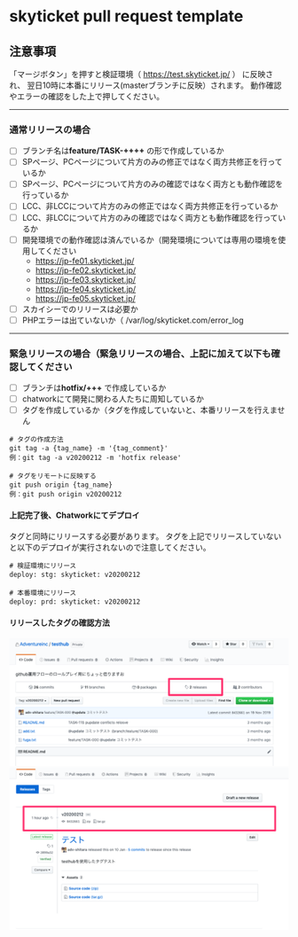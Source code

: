 # skyticket pull request template

## 注意事項
「マージボタン」を押すと検証環境（ https://test.skyticket.jp/ ） に反映され、
翌日10時に本番にリリース(masterブランチに反映）されます。
動作確認やエラーの確認をした上で押してください。

------------------------------------------------------------------------------------

### 通常リリースの場合
- [ ] ブランチ名は**feature/TASK-++++** の形で作成しているか
- [ ] SPページ、PCページについて片方のみの修正ではなく両方共修正を行っているか
- [ ] SPページ、PCページについて片方のみの確認ではなく両方とも動作確認を行っているか
- [ ] LCC、非LCCについて片方のみの修正ではなく両方共修正を行っているか
- [ ] LCC、非LCCについて片方のみの確認ではなく両方とも動作確認を行っているか
- [ ] 開発環境での動作確認は済んでいるか（開発環境については専用の環境を使用してください
  - https://jp-fe01.skyticket.jp/
  - https://jp-fe02.skyticket.jp/
  - https://jp-fe03.skyticket.jp/
  - https://jp-fe04.skyticket.jp/
  - https://jp-fe05.skyticket.jp/
- [ ] スカイシーでのリリースは必要か
- [ ] PHPエラーは出ていないか（ /var/log/skyticket.com/error_log

------------------------------------------------------------------------------------

### 緊急リリースの場合（緊急リリースの場合、上記に加えて以下も確認してください
- [ ] ブランチは**hotfix/+++** で作成しているか
- [ ] chatworkにて開発に関わる人たちに周知しているか
- [ ] タグを作成しているか（タグを作成していないと、本番リリースを行えません
```
# タグの作成方法
git tag -a {tag_name} -m '{tag_comment}'
例：git tag -a v20200212 -m 'hotfix release'

# タグをリモートに反映する
git push origin {tag_name}
例：git push origin v20200212
```

#### 上記完了後、Chatworkにてデプロイ
タグと同時にリリースする必要があります。
タグを上記でリリースしていないと以下のデプロイが実行されないので注意してください。
```
# 検証環境にリリース
deploy: stg: skyticket: v20200212

# 本番環境にリリース
deploy: prd: skyticket: v20200212
```

#### リリースしたタグの確認方法
![タグ確認方法](tag_1.png "タグ確認_1")
![タグ確認方法](tag_2.png "タグ確認_2")

